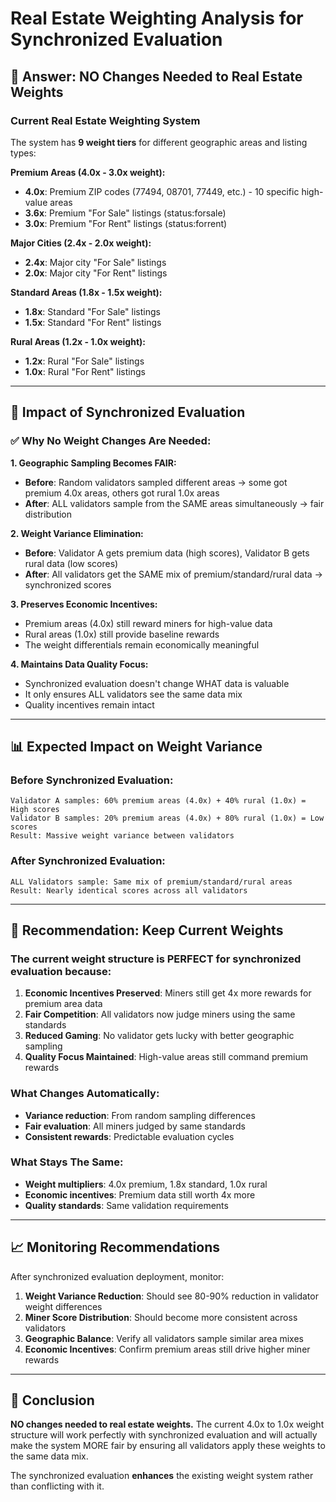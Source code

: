 # Real Estate Weighting Analysis for Synchronized Evaluation

## 🎯 **Answer: NO Changes Needed to Real Estate Weights**

### **Current Real Estate Weighting System**

The system has **9 weight tiers** for different geographic areas and listing types:

**Premium Areas (4.0x - 3.0x weight):**
- **4.0x**: Premium ZIP codes (77494, 08701, 77449, etc.) - 10 specific high-value areas
- **3.6x**: Premium "For Sale" listings (status:forsale)  
- **3.0x**: Premium "For Rent" listings (status:forrent)

**Major Cities (2.4x - 2.0x weight):**
- **2.4x**: Major city "For Sale" listings
- **2.0x**: Major city "For Rent" listings

**Standard Areas (1.8x - 1.5x weight):**
- **1.8x**: Standard "For Sale" listings
- **1.5x**: Standard "For Rent" listings

**Rural Areas (1.2x - 1.0x weight):**
- **1.2x**: Rural "For Sale" listings  
- **1.0x**: Rural "For Rent" listings

---

## 🔄 **Impact of Synchronized Evaluation**

### **✅ Why No Weight Changes Are Needed:**

**1. Geographic Sampling Becomes FAIR:**
- **Before**: Random validators sampled different areas → some got premium 4.0x areas, others got rural 1.0x areas
- **After**: ALL validators sample from the SAME areas simultaneously → fair distribution

**2. Weight Variance Elimination:**
- **Before**: Validator A gets premium data (high scores), Validator B gets rural data (low scores)
- **After**: All validators get the SAME mix of premium/standard/rural data → synchronized scores

**3. Preserves Economic Incentives:**
- Premium areas (4.0x) still reward miners for high-value data
- Rural areas (1.0x) still provide baseline rewards
- The weight differentials remain economically meaningful

**4. Maintains Data Quality Focus:**
- Synchronized evaluation doesn't change WHAT data is valuable
- It only ensures ALL validators see the same data mix
- Quality incentives remain intact

---

## 📊 **Expected Impact on Weight Variance**

### **Before Synchronized Evaluation:**
```
Validator A samples: 60% premium areas (4.0x) + 40% rural (1.0x) = High scores
Validator B samples: 20% premium areas (4.0x) + 80% rural (1.0x) = Low scores
Result: Massive weight variance between validators
```

### **After Synchronized Evaluation:**
```
ALL Validators sample: Same mix of premium/standard/rural areas
Result: Nearly identical scores across all validators
```

---

## 🚀 **Recommendation: Keep Current Weights**

### **The current weight structure is PERFECT for synchronized evaluation because:**

1. **Economic Incentives Preserved**: Miners still get 4x more rewards for premium area data
2. **Fair Competition**: All validators now judge miners using the same standards  
3. **Reduced Gaming**: No validator gets lucky with better geographic sampling
4. **Quality Focus Maintained**: High-value areas still command premium rewards

### **What Changes Automatically:**
- **Variance reduction**: From random sampling differences
- **Fair evaluation**: All miners judged by same standards
- **Consistent rewards**: Predictable evaluation cycles

### **What Stays The Same:**
- **Weight multipliers**: 4.0x premium, 1.8x standard, 1.0x rural
- **Economic incentives**: Premium data still worth 4x more
- **Quality standards**: Same validation requirements

---

## 📈 **Monitoring Recommendations**

After synchronized evaluation deployment, monitor:

1. **Weight Variance Reduction**: Should see 80-90% reduction in validator weight differences
2. **Miner Score Distribution**: Should become more consistent across validators
3. **Geographic Balance**: Verify all validators sample similar area mixes
4. **Economic Incentives**: Confirm premium areas still drive higher miner rewards

---

## 🎯 **Conclusion**

**NO changes needed to real estate weights.** The current 4.0x to 1.0x weight structure will work perfectly with synchronized evaluation and will actually make the system MORE fair by ensuring all validators apply these weights to the same data mix.

The synchronized evaluation **enhances** the existing weight system rather than conflicting with it.
